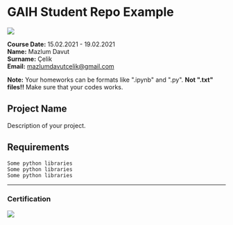 # GAIH Student Repo Example
![](img/logo.png)

**Course Date:** 15.02.2021 - 19.02.2021  
**Name:** Mazlum Davut  
**Surname:** Çelik  
**Email:** mazlumdavutcelik@gmail.com  

**Note:** Your homeworks can be formats like ".ipynb" and ".py". **Not ".txt" files!!** Make sure that your codes works.  

## Project Name
Description of your project.

## Requirements
```
Some python libraries
Some python libraries
Some python libraries
```
---

### Certification
![](img/certificate_ex.png)

